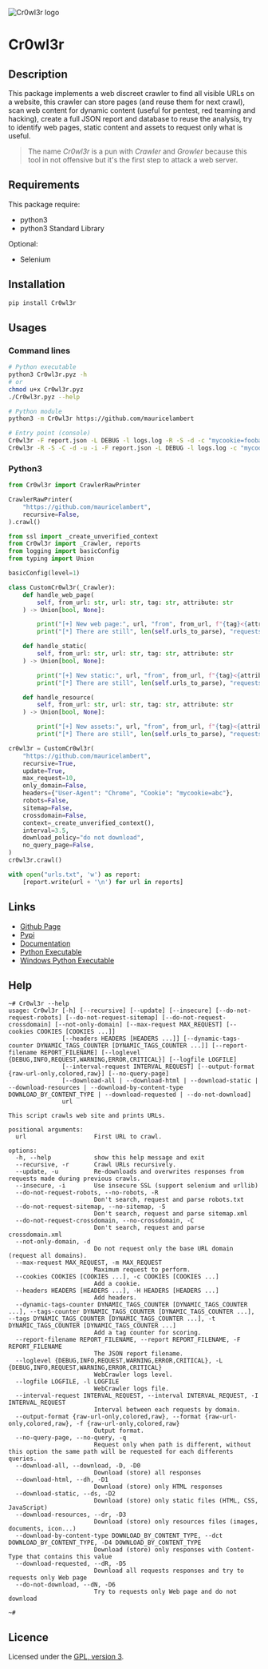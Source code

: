 ![Cr0wl3r logo](https://mauricelambert.github.io/info/python/security/Cr0wl3r_small.png "Cr0wl3r logo")

# Cr0wl3r

## Description

This package implements a web discreet crawler to find all visible URLs on a website, this crawler can store pages (and reuse them for next crawl), scan web content for dynamic content (useful for pentest, red teaming and hacking), create a full JSON report and database to reuse the analysis, try to identify web pages, static content and assets to request only what is useful.

> The name *Cr0wl3r* is a pun with *Crawler* and *Growler* because this tool in not offensive but it's the first step to attack a web server.

## Requirements

This package require:

 - python3
 - python3 Standard Library

Optional:

 - Selenium

## Installation

```bash
pip install Cr0wl3r 
```

## Usages

### Command lines

```bash
# Python executable
python3 Cr0wl3r.pyz -h
# or
chmod u+x Cr0wl3r.pyz
./Cr0wl3r.pyz --help

# Python module
python3 -m Cr0wl3r https://github.com/mauricelambert

# Entry point (console)
Cr0wl3r -F report.json -L DEBUG -l logs.log -R -S -d -c "mycookie=foobar" -H "User-Agent:Chrome" -m 3 -t "p" -r https://github.com/mauricelambert
Cr0wl3r -R -S -C -d -u -i -F report.json -L DEBUG -l logs.log -c "mycookie=foobar" "session=abc" -c "counter=5" -H "User-Agent:Chrome" "Api-Key:myapikey" -H "Authorization:Basic QWxhZGRpbjpvcGVuIHNlc2FtZQ==" -m 5 -t "p" "img" -t "link" -I 3.5 -f "raw-url-only" -D4 "text/html" -q -r https://github.com/mauricelambert
```

### Python3

```python
from Cr0wl3r import CrawlerRawPrinter

CrawlerRawPrinter(
    "https://github.com/mauricelambert",
    recursive=False,
).crawl()
```

```python
from ssl import _create_unverified_context
from Cr0wl3r import _Crawler, reports
from logging import basicConfig
from typing import Union

basicConfig(level=1)

class CustomCr0wl3r(_Crawler):
    def handle_web_page(
        self, from_url: str, url: str, tag: str, attribute: str
    ) -> Union[bool, None]:

        print("[+] New web page:", url, "from", from_url, f"{tag}<{attribute}>")
        print("[*] There are still", len(self.urls_to_parse), "requests to send.")

    def handle_static(
        self, from_url: str, url: str, tag: str, attribute: str
    ) -> Union[bool, None]:

        print("[+] New static:", url, "from", from_url, f"{tag}<{attribute}>")
        print("[*] There are still", len(self.urls_to_parse), "requests to send.")

    def handle_resource(
        self, from_url: str, url: str, tag: str, attribute: str
    ) -> Union[bool, None]:

        print("[+] New assets:", url, "from", from_url, f"{tag}<{attribute}>")
        print("[*] There are still", len(self.urls_to_parse), "requests to send.")

cr0wl3r = CustomCr0wl3r(
    "https://github.com/mauricelambert",
    recursive=True,
    update=True,
    max_request=10,
    only_domain=False,
    headers={"User-Agent": "Chrome", "Cookie": "mycookie=abc"},
    robots=False,
    sitemap=False,
    crossdomain=False,
    context=_create_unverified_context(),
    interval=3.5,
    download_policy="do not download",
    no_query_page=False,
)
cr0wl3r.crawl()

with open("urls.txt", 'w') as report:
    [report.write(url + '\n') for url in reports]
```

## Links

 - [Github Page](https://github.com/mauricelambert/Cr0wl3r)
 - [Pypi](https://pypi.org/project/Cr0wl3r/)
 - [Documentation](https://mauricelambert.github.io/info/python/security/Cr0wl3r.html)
 - [Python Executable](https://mauricelambert.github.io/info/python/security/Cr0wl3r.pyz)
 - [Windows Python Executable](https://mauricelambert.github.io/info/python/security/Cr0wl3r.exe)

## Help

```text
~# Cr0wl3r --help
usage: Cr0wl3r [-h] [--recursive] [--update] [--insecure] [--do-not-request-robots] [--do-not-request-sitemap] [--do-not-request-crossdomain] [--not-only-domain] [--max-request MAX_REQUEST] [--cookies COOKIES [COOKIES ...]]
               [--headers HEADERS [HEADERS ...]] [--dynamic-tags-counter DYNAMIC_TAGS_COUNTER [DYNAMIC_TAGS_COUNTER ...]] [--report-filename REPORT_FILENAME] [--loglevel {DEBUG,INFO,REQUEST,WARNING,ERROR,CRITICAL}] [--logfile LOGFILE]
               [--interval-request INTERVAL_REQUEST] [--output-format {raw-url-only,colored,raw}] [--no-query-page]
               [--download-all | --download-html | --download-static | --download-resources | --download-by-content-type DOWNLOAD_BY_CONTENT_TYPE | --download-requested | --do-not-download]
               url

This script crawls web site and prints URLs.

positional arguments:
  url                   First URL to crawl.

options:
  -h, --help            show this help message and exit
  --recursive, -r       Crawl URLs recursively.
  --update, -u          Re-downloads and overwrites responses from requests made during previous crawls.
  --insecure, -i        Use insecure SSL (support selenium and urllib)
  --do-not-request-robots, --no-robots, -R
                        Don't search, request and parse robots.txt
  --do-not-request-sitemap, --no-sitemap, -S
                        Don't search, request and parse sitemap.xml
  --do-not-request-crossdomain, --no-crossdomain, -C
                        Don't search, request and parse crossdomain.xml
  --not-only-domain, -d
                        Do not request only the base URL domain (request all domains).
  --max-request MAX_REQUEST, -m MAX_REQUEST
                        Maximum request to perform.
  --cookies COOKIES [COOKIES ...], -c COOKIES [COOKIES ...]
                        Add a cookie.
  --headers HEADERS [HEADERS ...], -H HEADERS [HEADERS ...]
                        Add headers.
  --dynamic-tags-counter DYNAMIC_TAGS_COUNTER [DYNAMIC_TAGS_COUNTER ...], --tags-counter DYNAMIC_TAGS_COUNTER [DYNAMIC_TAGS_COUNTER ...], --tags DYNAMIC_TAGS_COUNTER [DYNAMIC_TAGS_COUNTER ...], -t DYNAMIC_TAGS_COUNTER [DYNAMIC_TAGS_COUNTER ...]
                        Add a tag counter for scoring.
  --report-filename REPORT_FILENAME, --report REPORT_FILENAME, -F REPORT_FILENAME
                        The JSON report filename.
  --loglevel {DEBUG,INFO,REQUEST,WARNING,ERROR,CRITICAL}, -L {DEBUG,INFO,REQUEST,WARNING,ERROR,CRITICAL}
                        WebCrawler logs level.
  --logfile LOGFILE, -l LOGFILE
                        WebCrawler logs file.
  --interval-request INTERVAL_REQUEST, --interval INTERVAL_REQUEST, -I INTERVAL_REQUEST
                        Interval between each requests by domain.
  --output-format {raw-url-only,colored,raw}, --format {raw-url-only,colored,raw}, -f {raw-url-only,colored,raw}
                        Output format.
  --no-query-page, --no-query, -q
                        Request only when path is different, without this option the same path will be requested for each differents queries.
  --download-all, --download, -D, -D0
                        Download (store) all responses
  --download-html, --dh, -D1
                        Download (store) only HTML responses
  --download-static, --ds, -D2
                        Download (store) only static files (HTML, CSS, JavaScript)
  --download-resources, --dr, -D3
                        Download (store) only resources files (images, documents, icon...)
  --download-by-content-type DOWNLOAD_BY_CONTENT_TYPE, --dct DOWNLOAD_BY_CONTENT_TYPE, -D4 DOWNLOAD_BY_CONTENT_TYPE
                        Download (store) only responses with Content-Type that contains this value
  --download-requested, --dR, -D5
                        Download all requests responses and try to requests only Web page
  --do-not-download, --dN, -D6
                        Try to requests only Web page and do not download

~# 
```

## Licence

Licensed under the [GPL, version 3](https://www.gnu.org/licenses/).
